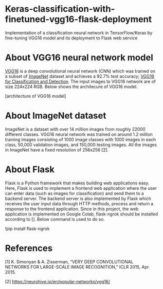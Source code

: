 # Keras-classification-with-finetuned-vgg16-flask-deployment
Implementation of a classification neural network in TensorFlow/Keras by fine-tuning VGG16 model and its deployment to Flask web service

# About VGG16 neural network model
[VGG16](https://arxiv.org/abs/1409.1556) is a deep convolutional neural network (CNN) which was trained on a subset of [ImageNet](http://www.image-net.org/) dataset and achieves a 92.7% test accuracy; [VGG16 for Classification and Detection](https://neurohive.io/en/popular-networks/vgg16/). The input images to VGG16 network are of size 224x224 RGB. Below shows the architecure of VGG16 model.

[architecture of VGG16 model]

# About ImageNet dataset
ImageNet is a dataset with over 14 million images from roughly 22000 different classes. VGG16 neural network was trained on around 1.2 million training images consisting of 1000 image classes with 1000 images in each class, 50,000 validation images, and 150,000 testing images. All the images in ImageNet have a fixed resolution of 256x256 [2].

# About Flask
Flask is a Python framework that makes building web applications easy. Here, Flask is used to implement a frontend web application where the user can enter data (such as images for classification) and send them to a backend server. The backend server is also implemented by Flask which receives the user input data through HTTP methods, process and return a response to the frontend application. Since in this project, the web application is implemented on Google Colab, flask-ngrok should be installed according to []. Below command is used to do so.

!pip install flask-ngrok

# References
[1] K. Simonyan & A. Zisserman, “VERY DEEP CONVOLUTIONAL NETWORKS FOR LARGE-SCALE IMAGE RECOGNITION,” ICLR 2015, Apr. 2015.

[2] https://neurohive.io/en/popular-networks/vgg16/
